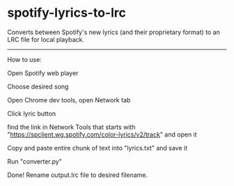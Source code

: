 # spotify-lyrics-to-lrc
Converts between Spotify's new lyrics (and their proprietary format) to an LRC file for local playback.

---------------------------------------------------------------------
How to use:

Open Spotify web player

Choose desired song

Open Chrome dev tools, open Network tab

Click lyric button

find the link in Network Tools that starts with "https://spclient.wg.spotify.com/color-lyrics/v2/track" and open it

Copy and paste entire chunk of text into "lyrics.txt" and save it

Run "converter.py"

Done! Rename output.lrc file to desired filename.

